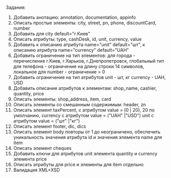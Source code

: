 ﻿Задания:
1. Добавить анотацию: annotation, documentation, appinfo
2. Описать простые элементы: city, street, pn, phone, discountCard, number
3. Добавить для city default="г.Киев"
4. Описать атрибуты: type, cashDesk, id, unit, currency, value
5. Добавить к описанию атрибута name="unit" default="шт", к описанию атрибута name="currency" default="UAH"
6. Добавить ограничение на тип элементов: 
	для города	- перечисление г.Киев, г.Харьков, г.Днепропетровск, глобальный тип
	для телефона - ограничение на длину строки 14 символов, локальное
	для number - ограничение > 0
7. Добавить ограничение на тип атрибутов
	unit - шт, кг
	currency - UAH, USD
8. Добавить описание атрибутов к элементам: shop_name, cashier, quantity, price
9. Описать элементы: shop_address, item, card
10. Описать элементы со смешанным содержимым: header, zn
11. Описать элемент 
	taxPercent, c атрибутом value = (0 | 20), 20 по умолчанию, 
	currency c атрибутом value = ("UAH" |"USD")
	unit c атрибутом value = ("шт" |"кг")
12. Описать элемент footer, dic, dics
13. Описать элемент body повторы от 1 до неограничено, обеспечить уникальность значения атрибута id и значения элемента name для item
14. Описать элемент cheques
15. Добавить ключи для атрибутов unit элемента quantity и currency элемента price
16. Описать атрибуты для price и элементы для item отдельно
17. Валидация XML+XSD

